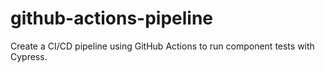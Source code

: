 # github-actions-pipeline
Create a CI/CD pipeline using GitHub Actions to run component tests with Cypress.

